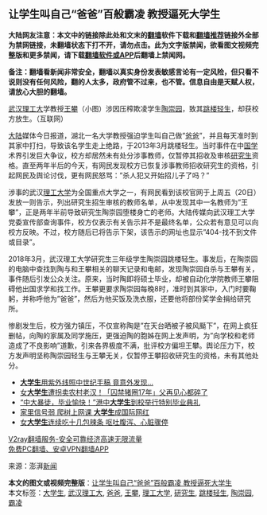  <h2>让学生叫自己“爸爸”百般霸凌 教授逼死大学生</h2> <p class="notice"><b>大陆网友注意：本文中的链接除此处和文末的<a href="https://github.com/bannedbook/fanqiang" >翻墙</a>软件下载和<a href="https://github.com/killgcd/justmysocks/blob/master/README.md">翻墙推荐</a>链接外全部为禁网链接，未翻墙状态下打不开，请勿点击。此为文字版禁闻，欲看图文视频完整版和更多禁闻，请下载<a href="https://github.com/bannedbook/fanqiang">翻墙软件或APP</a>后翻墙上禁闻网。</p><p>备注：翻墙看新闻非常安全，翻墙以真实身份发表敏感言论有一定风险，但只看不说则没有任何风险，翻的人太多，政府管不过来，也不管。信息自由是天赋人权，请放心大胆的翻墙。</b></p>  <div class="entry"> <p id="conimg"><a href="https://www.bannedbook.org/bnews/tag/%E6%AD%A6%E6%B1%89%E7%90%86%E5%B7%A5%E5%A4%A7/" class="st_tag internal_tag" rel="tag" title="标签 武汉理工大 下的日志">武汉理工大</a>学教授<a href="https://www.bannedbook.org/bnews/tag/%e7%8e%8b%e6%94%80/" class="st_tag internal_tag" rel="tag" title="标签 王攀 下的日志">王攀</a>（小图）涉因压榨欺凌学生<a href="https://www.bannedbook.org/bnews/tag/%E9%99%B6%E5%B4%87%E5%9B%AD/" class="st_tag internal_tag" rel="tag" title="标签 陶崇园 下的日志">陶崇园</a>，致其<a href="https://www.bannedbook.org/bnews/tag/%E8%B7%B3%E6%A5%BC%E8%BD%BB%E7%94%9F/" class="st_tag internal_tag" rel="tag" title="标签 跳楼轻生 下的日志">跳楼轻生</a>，却获校方放生。（互联网）</p> <p><span class='wp_keywordlink_affiliate'><a href="https://www.bannedbook.org/" title="大陆" target="_blank">大陆</a></span>媒体今日报道，湖北一名大学教授强迫学生叫自己做&#8221;<a href="https://www.bannedbook.org/bnews/tag/%e7%88%b8%e7%88%b8/" class="st_tag internal_tag" rel="tag" title="标签 爸爸 下的日志">爸爸</a>&#8221;，并且每天准时到其家中打扫，导致该名学生走上绝路，于2013年3月跳楼轻生。当时事件在中<span class='wp_keywordlink'><a href="https://www.bannedbook.org/forum24/" title="国学传统文化禁书" target="_blank">国学</a></span>术界引发巨大争议，校方却居然未有处分涉事教师，仅暂停其招收及审核<a href="https://www.bannedbook.org/bnews/tag/%e7%a0%94%e7%a9%b6%e7%94%9f/" class="st_tag internal_tag" rel="tag" title="标签 研究生 下的日志">研究生</a>资格。直至两年半后的今天，有网民发现校方已恢复涉事教师招收研究生的资格，引起网民及舆论讨伐，更有网民怒骂：&#8221;杀人犯又开始招儿子了吗？&#8221;</p>  <p>涉事的武汉<a href="https://www.bannedbook.org/bnews/tag/%E7%90%86%E5%B7%A5%E5%A4%A7%E5%AD%A6/" class="st_tag internal_tag" rel="tag" title="标签 理工大学 下的日志">理工大学</a>为全国重点大学之一，有网民看到该校官网于上周五（20日）发放一则告示，列出研究生招生审核的教师名单，从中发现其中一名教师为&#8221;王攀&#8221;，正是两年半前导致研究生陶崇园堕楼身亡的老师。大陆传媒向武汉理工大学党委宣传部查询事件，校方仅表示有关告示并不是最终名单，公众若有意见可以向校方反映。不过，校方随后已将告示下架，该告示的网址也显示&#8221;404-找不到文件或目录&#8221;。</p> <p>2018年3月，武汉理工大学研究生三年级学生陶崇园跳楼轻生。事发后，在陶崇园的电脑中查找到陶与和王攀相关的聊天记录和电邮，发现陶崇园自杀与王攀有关，事件随后引发公众关注。原来，当时陶即将硕士毕业，却被自动化学院教师王攀阻碍他出国求学和找工作。王攀更要求陶崇园每晚8时，准时到其家中，入门时要鞠躬，并称呼他为&#8221;爸爸&#8221;，然后为他买饭及洗衣服，还要他将部份奖学金捐给研究所。</p>  <p>惨剧发生后，校方强力镇压，不仅宣称陶是&#8221;在天台晒被子被风颳下&#8221;，在网上疯狂删帖，向陶的家属及同学施压，更强迫陶的胞姊在网上发声明，为&#8221;向学校和老师造成了不良影响&#8221;道歉，引来各界极度不满，批评校方偏坦王攀。舆论压力下，校方发声明坚称陶崇园轻生与王攀无关，仅暂停王攀招收研究生的资格，未有其他处分。</p> <ul class='op-related-articles' title='相关阅读'> <li><a href='https://www.bannedbook.org/bnews/funmedia/20201123/1435727.html' target='_blank'><b>大学生</b>用紫外线照中世纪手稿 竟意外发现…</a></li> <li><a href='https://www.bannedbook.org/bnews/cbnews/20201122/1434885.html' target='_blank'>女<b>大学生</b>遭拐卖农村老汉！「囚禁猪圈17年」父再见心都碎了</a></li> <li><a href='https://www.bannedbook.org/bnews/headline/20201120/1433775.html' target='_blank'>“中大暴徒，毕业愉快！”港中<b>大学生</b>到校举行特别毕业典礼</a></li> <li><a href='https://www.bannedbook.org/bnews/bannedvideo/20201118/1432816.html' target='_blank'>家里信号弱 爬树上网课 <b>大学生</b>成国际网红</a></li> <li><a href='https://www.bannedbook.org/bnews/lifebaike/20201118/1432700.html' target='_blank'>女<b>大学生</b>连续吃十几包辣条 呕吐腹泻、心脏骤停</a></li> </ul> <p class="texttj"> <a href="https://www.bannedbook.org/forum23/topic22702.html" target="_blank">V2ray翻墙服务-安全可靠经济高速无限流量</a><br/> <a href="https://github.com/bannedbook/fanqiang/wiki/%E7%A6%81%E9%97%BB%E7%BD%91%E5%AE%89%E5%8D%93%E7%BF%BB%E5%A2%99%E6%96%B0%E9%97%BBAPP" target="_blank">免费PC翻墙、安卓VPN翻墙APP</a></p><p> 来源：澎湃<span class='wp_keywordlink_affiliate'><a href="https://www.bannedbook.org/" title="新闻">新闻</a></span> </p> <a name='sharetosocial'></a>       <div><b>本文的图文或视频完整版</b>：<a href='https://www.bannedbook.org/bnews/cbnews/20201126/1437522.html'>让学生叫自己“爸爸”百般霸凌 教授逼死大学生</a></div>  </div><!--END ENTRY--> <div class="postfooter"> <div>本文标签：<a href="https://www.bannedbook.org/bnews/tag/%e5%a4%a7%e5%ad%a6%e7%94%9f/" rel="tag">大学生</a>, <a href="https://www.bannedbook.org/bnews/tag/%E6%AD%A6%E6%B1%89%E7%90%86%E5%B7%A5%E5%A4%A7/" rel="tag">武汉理工大</a>, <a href="https://www.bannedbook.org/bnews/tag/%e7%88%b8%e7%88%b8/" rel="tag">爸爸</a>, <a href="https://www.bannedbook.org/bnews/tag/%e7%8e%8b%e6%94%80/" rel="tag">王攀</a>, <a href="https://www.bannedbook.org/bnews/tag/%E7%90%86%E5%B7%A5%E5%A4%A7%E5%AD%A6/" rel="tag">理工大学</a>, <a href="https://www.bannedbook.org/bnews/tag/%e7%a0%94%e7%a9%b6%e7%94%9f/" rel="tag">研究生</a>, <a href="https://www.bannedbook.org/bnews/tag/%E8%B7%B3%E6%A5%BC%E8%BD%BB%E7%94%9F/" rel="tag">跳楼轻生</a>, <a href="https://www.bannedbook.org/bnews/tag/%E9%99%B6%E5%B4%87%E5%9B%AD/" rel="tag">陶崇园</a>, <a href="https://www.bannedbook.org/bnews/tag/%e9%9c%b8%e5%87%8c/" rel="tag">霸凌</a></div>  </div><!--END POSTFOOTER--> 